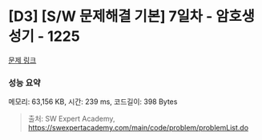 # [D3] [S/W 문제해결 기본] 7일차 - 암호생성기 - 1225 

[문제 링크](https://swexpertacademy.com/main/code/problem/problemDetail.do?contestProbId=AV14uWl6AF0CFAYD) 

### 성능 요약

메모리: 63,156 KB, 시간: 239 ms, 코드길이: 398 Bytes



> 출처: SW Expert Academy, https://swexpertacademy.com/main/code/problem/problemList.do